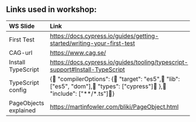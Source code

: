 ## Links used in workshop:  

| WS Slide        | Link     |
| :---            |    :---- |
| First Test      | <https://docs.cypress.io/guides/getting-started/writing-your-first-test>     |
| CAG-url         | https://www.cag.se/     |
| Install TypeScript         | https://docs.cypress.io/guides/tooling/typescript-support#Install-TypeScript  |
| TypeScript config  | {  "compilerOptions": {    "target": "es5",    "lib": ["es5", "dom"],    "types": ["cypress"]  },  "include": ["**/*.ts"]}  |
| PageObjects explained  | https://martinfowler.com/bliki/PageObject.html |
